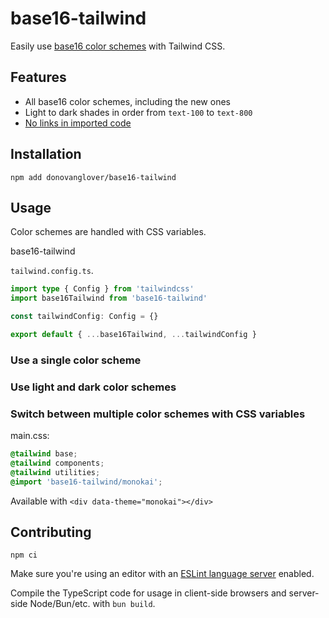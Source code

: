 # base16-tailwind

Easily use [base16 color schemes](https://github.com/tinted-theming/schemes) with Tailwind CSS.

## Features

- All base16 color schemes, including the new ones
- Light to dark shades in order from `text-100` to `text-800`
- [No links in imported code](https://github.com/gaearon/base16-js/issues/5)

## Installation

```fish
npm add donovanglover/base16-tailwind
```

## Usage

Color schemes are handled with CSS variables.

base16-tailwind

`tailwind.config.ts`.

```typescript
import type { Config } from 'tailwindcss'
import base16Tailwind from 'base16-tailwind'

const tailwindConfig: Config = {}

export default { ...base16Tailwind, ...tailwindConfig }
```

### Use a single color scheme

### Use light and dark color schemes

### Switch between multiple color schemes with CSS variables

main.css:

```css
@tailwind base;
@tailwind components;
@tailwind utilities;
@import 'base16-tailwind/monokai';
```

Available with `<div data-theme="monokai"></div>`

## Contributing

```fish
npm ci
```

Make sure you're using an editor with an [ESLint language server](https://github.com/neovim/nvim-lspconfig/blob/master/doc/server_configurations.md#eslint) enabled.

Compile the TypeScript code for usage in client-side browsers and server-side Node/Bun/etc. with `bun build`.
